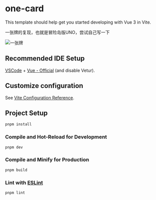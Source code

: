 # one-card

This template should help get you started developing with Vue 3 in Vite.

一张牌的复现，也就是冒险岛版UNO，尝试自己写一下

![一张牌](https://pic1.zhimg.com/80/v2-aceaee202736eccd66aa9cde0af2095b_1440w.png)

## Recommended IDE Setup

[VSCode](https://code.visualstudio.com/) + [Vue - Official](https://marketplace.visualstudio.com/items?itemName=Vue.volar) (and disable Vetur).

## Customize configuration

See [Vite Configuration Reference](https://vitejs.dev/config/).

## Project Setup

```sh
pnpm install
```

### Compile and Hot-Reload for Development

```sh
pnpm dev
```

### Compile and Minify for Production

```sh
pnpm build
```

### Lint with [ESLint](https://eslint.org/)

```sh
pnpm lint
```
